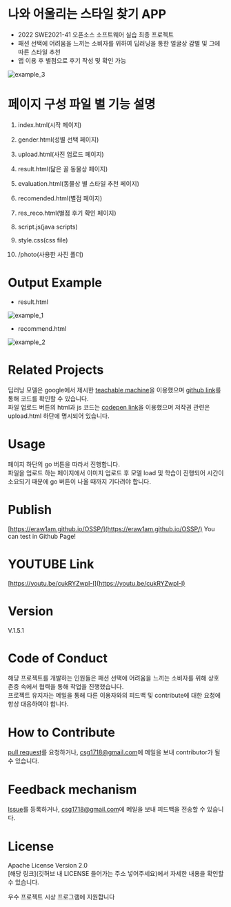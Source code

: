 # 나와 어울리는 스타일 찾기 APP
- 2022 SWE2021-41 오픈소스 소프트웨어 실습 최종 프로젝트
- 패션 선택에 어려움을 느끼는 소비자를 위하여 딥러닝을 통한 얼굴상 감별 및 그에 따른 스타일 추천
- 앱 이용 후 별점으로 후기 작성 및 확인 가능  

![example_3](https://user-images.githubusercontent.com/64960264/204803700-81072415-f1d3-453a-8782-e93f7dda79b8.PNG)


# 페이지 구성 파일 별 기능 설명
1. index.html(시작 페이지)

2. gender.html(성별 선택 페이지)

3. upload.html(사진 업로드 페이지)

4. result.html(닮은 꼴 동물상 페이지)

5. evaluation.html(동물상 별 스타일 추천 페이지)

6. recomended.html(별점 페이지)

7. res_reco.html(별점 후기 확인 페이지)

8. script.js(java scripts)

9. style.css(css file)

10. /photo(사용한 사진 폴더)

# Output Example

- result.html  

![example_1](https://user-images.githubusercontent.com/64960264/204799649-6c515d4a-254d-44c3-a006-2eeaae750464.PNG)


- recommend.html  

![example_2](https://user-images.githubusercontent.com/64960264/204799689-745a5c1f-88e7-4f2c-bbe5-d23943a2d51f.PNG)


# Related Projects
딥러닝 모델은 google에서 제시한 [teachable machine](https://teachablemachine.withgoogle.com/)을 이용했으며 [github link](https://github.com/googlecreativelab/teachablemachine-community)를 통해 코드를 확인할 수 있습니다.  
파일 업로드 버튼의 html과 js 코드는 [codepen link](https://codepen.io/aaronvanston/pen/yNYOXR)을 이용했으며 저작권 관련은 upload.html 하단에 명시되어 있습니다.

# Usage
페이지 하단의 go 버튼을 따라서 진행합니다.  
파일을 업로드 하는 페이지에서 이미지 업로드 후 모델 load 및 학습이 진행되어 시간이 소요되기 때문에 go 버튼이 나올 때까지 기다려야 합니다.

# Publish
[https://eraw1am.github.io/OSSP/](https://eraw1am.github.io/OSSP/)
You can test in Github Page!

# YOUTUBE Link
[https://youtu.be/cukRYZwpI-I](https://youtu.be/cukRYZwpI-I)

# Version
V.1.5.1

# Code of Conduct
해당 프로젝트를 개발하는 인원들은 패션 선택에 어려움을 느끼는 소비자를 위해 상호 존중 속에서 협력을 통해 작업을 진행했습니다.  
프로젝트 유지자는 메일을 통해 다른 이용자와의 피드백 및 contribute에 대한 요청에 항상 대응하여야 합니다.

# How to Contribute
[pull request](https://github.com/eraw1am/OSSP/pulls)를 요청하거나, <csg1718@gmail.com>에 메일을 보내 contributor가 될 수 있습니다.

# Feedback mechanism
[Issue](https://github.com/eraw1am/OSSP/issues)를 등록하거나, <csg1718@gmail.com>에 메일을 보내 피드백을 전송할 수 있습니다.

# License
Apache License Version 2.0  
[해당 링크](깃허브 내 LICENSE 들어가는 주소 넣어주세요)에서 자세한 내용을 확인할 수 있습니다.


우수 프로젝트 시상 프로그램에 지원합니다